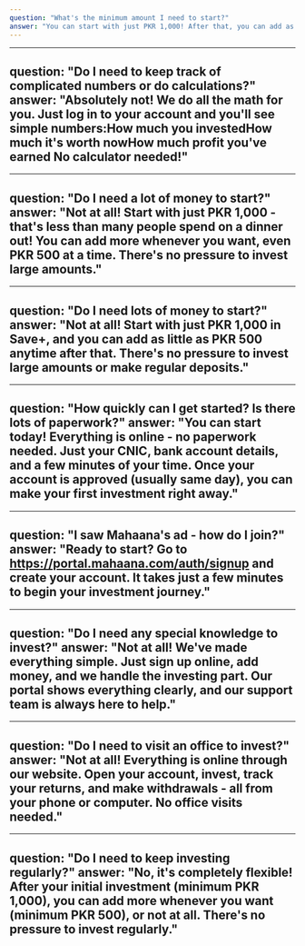 ```yaml
---
question: "What's the minimum amount I need to start?"
answer: "You can start with just PKR 1,000! After that, you can add as little as PKR 500 anytime. We've kept these amounts low so everyone can start investing."
---
```


---
question: "Do I need to keep track of complicated numbers or do calculations?"
answer: "Absolutely not! We do all the math for you. Just log in to your account and you'll see simple numbers:How much you investedHow much it's worth nowHow much profit you've earned No calculator needed!"
---

---
question: "Do I need a lot of money to start?"
answer: "Not at all! Start with just PKR 1,000 - that's less than many people spend on a dinner out! You can add more whenever you want, even PKR 500 at a time. There's no pressure to invest large amounts."
---

---
question: "Do I need lots of money to start?"
answer: "Not at all! Start with just PKR 1,000 in Save+, and you can add as little as PKR 500 anytime after that. There's no pressure to invest large amounts or make regular deposits."
---

---
question: "How quickly can I get started? Is there lots of paperwork?"
answer: "You can start today! Everything is online - no paperwork needed. Just your CNIC, bank account details, and a few minutes of your time. Once your account is approved (usually same day), you can make your first investment right away."
---

---
question: "I saw Mahaana's ad - how do I join?"
answer: "Ready to start? Go to https://portal.mahaana.com/auth/signup and create your account. It takes just a few minutes to begin your investment journey."
---

---
question: "Do I need any special knowledge to invest?"
answer: "Not at all! We've made everything simple. Just sign up online, add money, and we handle the investing part. Our portal shows everything clearly, and our support team is always here to help."
---

---
question: "Do I need to visit an office to invest?"
answer: "Not at all! Everything is online through our website. Open your account, invest, track your returns, and make withdrawals - all from your phone or computer. No office visits needed."
---

---
question: "Do I need to keep investing regularly?"
answer: "No, it's completely flexible! After your initial investment (minimum PKR 1,000), you can add more whenever you want (minimum PKR 500), or not at all. There's no pressure to invest regularly."
---